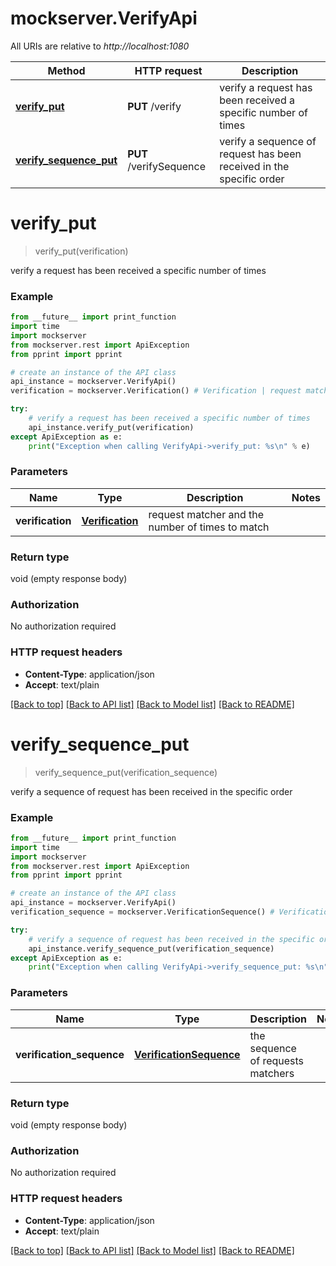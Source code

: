 # mockserver.VerifyApi

All URIs are relative to *http://localhost:1080*

Method | HTTP request | Description
------------- | ------------- | -------------
[**verify_put**](VerifyApi.md#verify_put) | **PUT** /verify | verify a request has been received a specific number of times
[**verify_sequence_put**](VerifyApi.md#verify_sequence_put) | **PUT** /verifySequence | verify a sequence of request has been received in the specific order


# **verify_put**
> verify_put(verification)

verify a request has been received a specific number of times

### Example
```python
from __future__ import print_function
import time
import mockserver
from mockserver.rest import ApiException
from pprint import pprint

# create an instance of the API class
api_instance = mockserver.VerifyApi()
verification = mockserver.Verification() # Verification | request matcher and the number of times to match

try:
    # verify a request has been received a specific number of times
    api_instance.verify_put(verification)
except ApiException as e:
    print("Exception when calling VerifyApi->verify_put: %s\n" % e)
```

### Parameters

Name | Type | Description  | Notes
------------- | ------------- | ------------- | -------------
 **verification** | [**Verification**](Verification.md)| request matcher and the number of times to match | 

### Return type

void (empty response body)

### Authorization

No authorization required

### HTTP request headers

 - **Content-Type**: application/json
 - **Accept**: text/plain

[[Back to top]](#) [[Back to API list]](../README.md#documentation-for-api-endpoints) [[Back to Model list]](../README.md#documentation-for-models) [[Back to README]](../README.md)

# **verify_sequence_put**
> verify_sequence_put(verification_sequence)

verify a sequence of request has been received in the specific order

### Example
```python
from __future__ import print_function
import time
import mockserver
from mockserver.rest import ApiException
from pprint import pprint

# create an instance of the API class
api_instance = mockserver.VerifyApi()
verification_sequence = mockserver.VerificationSequence() # VerificationSequence | the sequence of requests matchers

try:
    # verify a sequence of request has been received in the specific order
    api_instance.verify_sequence_put(verification_sequence)
except ApiException as e:
    print("Exception when calling VerifyApi->verify_sequence_put: %s\n" % e)
```

### Parameters

Name | Type | Description  | Notes
------------- | ------------- | ------------- | -------------
 **verification_sequence** | [**VerificationSequence**](VerificationSequence.md)| the sequence of requests matchers | 

### Return type

void (empty response body)

### Authorization

No authorization required

### HTTP request headers

 - **Content-Type**: application/json
 - **Accept**: text/plain

[[Back to top]](#) [[Back to API list]](../README.md#documentation-for-api-endpoints) [[Back to Model list]](../README.md#documentation-for-models) [[Back to README]](../README.md)

